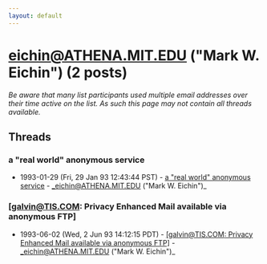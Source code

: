 ```yaml
---
layout: default
---
```


# eichin@ATHENA.MIT.EDU ("Mark W. Eichin") (2 posts)

_Be aware that many list participants used multiple email addresses over their time active on the list. As such this page may not contain all threads available._

## Threads

### a "real world" anonymous service
+ 1993-01-29 (Fri, 29 Jan 93 12:43:44 PST) - [a "real world" anonymous service](/archive/1993/01/714985ffeabcca30c7af5f99b8f209b8bc372c800b9a2238378413ebc6787dc0) - _eichin@ATHENA.MIT.EDU ("Mark W. Eichin")_

### [galvin@TIS.COM: Privacy Enhanced Mail available via anonymous FTP]
+ 1993-06-02 (Wed, 2 Jun 93 14:12:15 PDT) - [[galvin@TIS.COM: Privacy Enhanced Mail available via anonymous FTP]](/archive/1993/06/29edec946952ae680f02590c55b172a2f0027a97a4bf5cfe782c474c23f9dff6) - _eichin@ATHENA.MIT.EDU ("Mark W. Eichin")_

